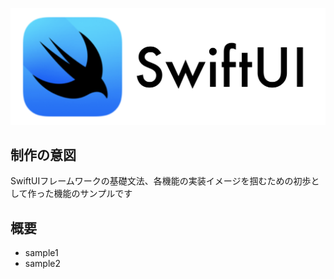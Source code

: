![SwiftUI_Img](SwiftUI_Img.png)
## 制作の意図
SwiftUIフレームワークの基礎文法、各機能の実装イメージを掴むための初歩として作った機能のサンプルです
## 概要
* sample1
* sample2
